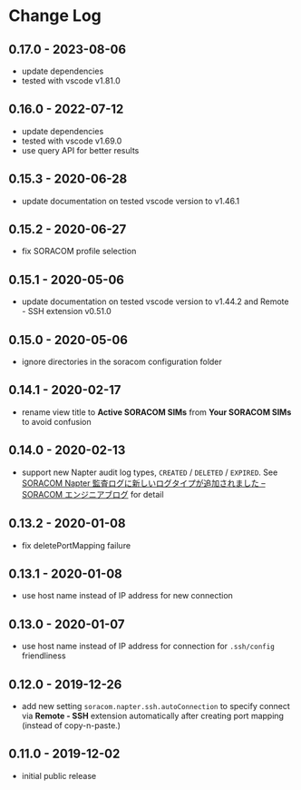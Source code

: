 # Change Log

## 0.17.0 - 2023-08-06

- update dependencies
- tested with vscode v1.81.0

## 0.16.0 - 2022-07-12

- update dependencies
- tested with vscode v1.69.0
- use query API for better results

## 0.15.3 - 2020-06-28

- update documentation on tested vscode version to v1.46.1

## 0.15.2 - 2020-06-27

- fix SORACOM profile selection

## 0.15.1 - 2020-05-06

- update documentation on tested vscode version to v1.44.2 and Remote - SSH extension v0.51.0

## 0.15.0 - 2020-05-06

- ignore directories in the soracom configuration folder

## 0.14.1 - 2020-02-17

- rename view title to **Active SORACOM SIMs** from **Your SORACOM SIMs** to avoid confusion

## 0.14.0 - 2020-02-13

- support new Napter audit log types, `CREATED` / `DELETED` / `EXPIRED`. See [SORACOM Napter 監査ログに新しいログタイプが追加されました – SORACOM エンジニアブログ](https://blog.soracom.jp/blog/2020/02/13/soracom-napters-new-audit-log-types-are-out-now/) for detail

## 0.13.2 - 2020-01-08

- fix deletePortMapping failure

## 0.13.1 - 2020-01-08

- use host name instead of IP address for new connection

## 0.13.0 - 2020-01-07

- use host name instead of IP address for connection for `.ssh/config` friendliness

## 0.12.0 - 2019-12-26

- add new setting `soracom.napter.ssh.autoConnection` to specify connect via **Remote - SSH** extension automatically after creating port mapping (instead of copy-n-paste.)

## 0.11.0 - 2019-12-02

- initial public release
